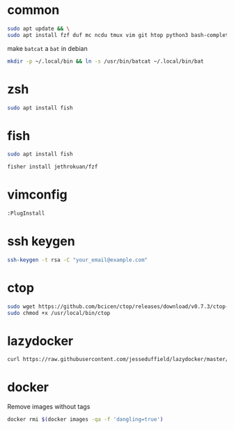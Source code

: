 # common
```bash
sudo apt update && \
sudo apt install fzf duf mc ncdu tmux vim git htop python3 bash-completion rsync bat neofetch speedtest-cli -y
```

make `batcat` a `bat` in debian  
```bash
mkdir -p ~/.local/bin && ln -s /usr/bin/batcat ~/.local/bin/bat
```

# zsh
```bash
sudo apt install fish 
```

# fish
```bash
sudo apt install fish 

fisher install jethrokuan/fzf
```

# vimconfig

```bash
:PlugInstall
```

# ssh keygen
```bash
ssh-keygen -t rsa -C "your_email@example.com"
```

# ctop
```bash
sudo wget https://github.com/bcicen/ctop/releases/download/v0.7.3/ctop-0.7.3-linux-amd64 -O /usr/local/bin/ctop 
sudo chmod +x /usr/local/bin/ctop
```

# lazydocker
```bash
curl https://raw.githubusercontent.com/jesseduffield/lazydocker/master/scripts/install_update_linux.sh | bash
```

# docker
Remove images without tags
```bash
docker rmi $(docker images -qa -f 'dangling=true')
```

